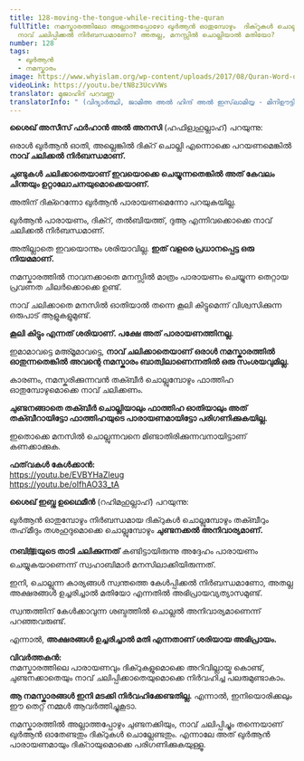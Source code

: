 ```yaml
---
title: 128-moving-the-tongue-while-reciting-the-quran
fullTitle: നമസ്കാരത്തിലോ അല്ലാത്തപ്പോഴോ ഖുർആൻ ഓതുമ്പോഴും  ദിക്റുകൾ ചൊല്ലുമ്പോഴും
  നാവ് ചലിപ്പിക്കൽ നിർബന്ധമാണോ? അതല്ല, മനസ്സിൽ ചൊല്ലിയാൽ മതിയോ?
number: 128
tags:
  - ഖുർആൻ
  - നമസ്കാരം
image: https://www.whyislam.org/wp-content/uploads/2017/08/Quran-Word-of-God.jpg
videoLink: https://youtu.be/tN8z3UcvVWs
translator: മുജാഹിദ് പറവണ്ണ
translatorInfo: " (വിദ്യാർത്ഥി, ജാമിഅ അൽ ഹിന്ദ് അൽ ഇസ്‌ലാമിയ്യ - മിനിഊട്ടി)"
---
```

**ശൈഖ് അസീസ് ഫർഹാൻ അൽ അനസി** (ഹഫിള്വഹുല്ലാഹ്) പറയുന്നു: 

ഒരാൾ ഖുർആൻ ഓതി, അല്ലെങ്കിൽ ദിക്റ് ചൊല്ലി എന്നൊക്കെ പറയണമെങ്കിൽ **നാവ് ചലിക്കൽ നിർബന്ധമാണ്.** 

**ചുണ്ടുകൾ ചലിക്കാതെയാണ് ഇവയൊക്കെ ചെയ്യുന്നതെങ്കിൽ അത് കേവലം ചിന്തയും ഉറ്റാലോചനയുമൊക്കെയാണ്.** 

അതിന് ദിക്റെന്നോ ഖുർആൻ പാരായണമെന്നോ പറയുകയില്ല. 

ഖുർആൻ പാരായണം, ദിക്റ്, തൽബിയത്ത്, ദുആ എന്നിവക്കൊക്കെ നാവ് ചലിക്കൽ നിർബന്ധമാണ്. 

അതില്ലാതെ ഇവയൊന്നും ശരിയാവില്ല. **ഇത് വളരെ പ്രധാനപ്പെട്ട ഒരു നിയമമാണ്.** 

നമസ്കാരത്തിൽ നാവനക്കാതെ മനസ്സിൽ മാത്രം പാരായണം ചെയ്യുന്ന തെറ്റായ പ്രവണത ചിലർക്കൊക്കെ ഉണ്ട്.

നാവ് ചലിക്കാതെ മനസിൽ ഓതിയാൽ തന്നെ കൂലി കിട്ടുമെന്ന് വിശ്വസിക്കുന്ന ഒരുപാട് ആളുകളുമുണ്ട്.

**കൂലി കിട്ടും എന്നത് ശരിയാണ്. പക്ഷേ അത് പാരായണത്തിനല്ല.** 

ഇമാമാവട്ടെ മഅ്മൂമാവട്ടെ, **നാവ് ചലിക്കാതെയാണ് ഒരാൾ നമസ്കാരത്തിൽ  ഓതുന്നതെങ്കിൽ അവന്റെ നമസ്കാരം ബാത്വിലാണെന്നതിൽ ഒരു സംശയവുമില്ല.** 

കാരണം, നമസ്കരിക്കുന്നവൻ തക്ബീർ ചൊല്ലുമ്പോഴും ഫാത്തിഹ ഓതുമ്പോഴുമൊക്കെ നാവ് ചലിക്കണം. 

**ചുണ്ടനങ്ങാതെ തക്ബീർ ചൊല്ലിയാലും ഫാത്തിഹ ഓതിയാലും അത് തക്ബീറായിട്ടോ ഫാത്തിഹയുടെ പാരായണമായിട്ടോ പരിഗണിക്കുകയില്ല.** 

ഇതൊക്കെ മനസിൽ ചൊല്ലുന്നവനെ മിണ്ടാതിരിക്കുന്നവനായിട്ടാണ് കണക്കാക്കുക.

**ഫത്‌വകൾ കേൾക്കാൻ:**\
<https://youtu.be/EVBYHaZleug>\
<https://youtu.be/oIfhAO33_tA>

**ശൈഖ് ഇബ്നു ഉഥൈമീൻ** (റഹിമഹുല്ലാഹ്) പറയുന്നു: 

ഖുർആൻ ഓതുമ്പോഴും നിർബന്ധമായ ദിക്റുകൾ ചൊല്ലുമ്പോഴും തക്ബീറും തഹ്‌മീദും തശഹുദുമൊക്കെ ചൊല്ലുമ്പോഴും **ചുണ്ടനക്കൽ അനിവാര്യമാണ്.** 

**നബിﷺയുടെ താടി ചലിക്കുന്നത്** കണ്ടിട്ടായിരുന്നു അദ്ദേഹം പാരായണം ചെയ്യുകയാണെന്ന് സ്വഹാബിമാർ മനസിലാക്കിയിരുന്നത്.

ഇനി, ചൊല്ലുന്ന കാര്യങ്ങൾ സ്വന്തത്തെ കേൾപ്പിക്കൽ നിർബന്ധമാണോ, അതല്ല അക്ഷരങ്ങൾ ഉച്ചരിച്ചാൽ മതിയോ എന്നതിൽ അഭിപ്രായവ്യത്യാസമുണ്ട്. 

സ്വന്തത്തിന് കേൾക്കാവുന്ന ശബ്ദത്തിൽ ചൊല്ലൽ അനിവാര്യമാണെന്ന് പറഞ്ഞവരുണ്ട്.

എന്നാൽ, **അക്ഷരങ്ങൾ ഉച്ചരിച്ചാൽ മതി എന്നതാണ് ശരിയായ അഭിപ്രായം.**

**വിവർത്തകൻ:**   
നമസ്കാരത്തിലെ പാരായണവും ദിക്റുകളുമൊക്കെ അറിവില്ലായ്മ കൊണ്ട്, ചുണ്ടനക്കാതെയും നാവ് ചലിപ്പിക്കാതെയുമൊക്കെ നിർവഹിച്ച പലരുമുണ്ടാകാം.

**ആ നമസ്കാരങ്ങൾ ഇനി മടക്കി നിർവഹിക്കേണ്ടതില്ല.** എന്നാൽ, ഇനിയൊരിക്കലും ഈ തെറ്റ് നമ്മൾ ആവർത്തിച്ചുകൂടാ. 

നമസ്കാരത്തിൽ അല്ലാത്തപ്പോഴും ചുണ്ടനക്കിയും, നാവ് ചലിപ്പിച്ചും തന്നെയാണ് ഖുർആൻ ഓതേണ്ടതും ദിക്റുകൾ ചൊല്ലേണ്ടതും. എന്നാലേ അത് ഖുർആൻ പാരായണമായും ദിക്റായുമൊക്കെ പരിഗണിക്കുകയുള്ളൂ.